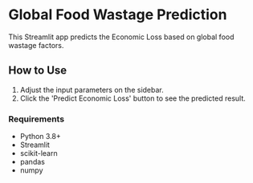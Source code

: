 # Global Food Wastage Prediction

This Streamlit app predicts the Economic Loss based on global food wastage factors.

## How to Use

1. Adjust the input parameters on the sidebar.
2. Click the 'Predict Economic Loss' button to see the predicted result.

### Requirements

- Python 3.8+
- Streamlit
- scikit-learn
- pandas
- numpy
